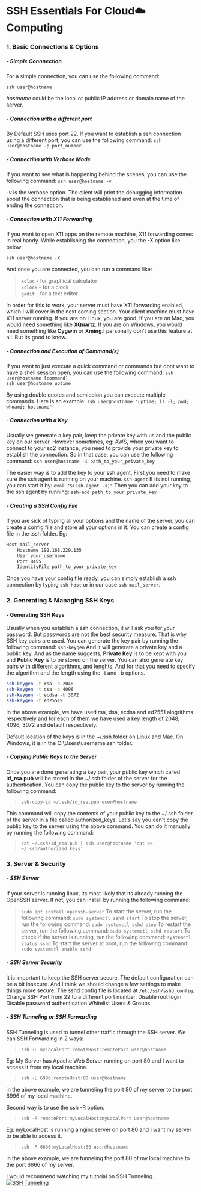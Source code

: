 # SSH Essentials For Cloud:cloud:Computing 

### 1. Basic Connections & Options

##### - Simple Connnection
For a simple connection, you can use the following command:

` ssh user@hostname `

*hostname* could be the local or public IP address or domain name of the server.

##### - Connection with a different port
By Default SSH uses port 22. If you want to establish a ssh connection using a different port, you can use the following command:
` ssh user@hostname -p port_number `

##### - Connection with Verbose Mode
If you want to see what is happening behind the scenes, you can use the following command:
` ssh user@hostname -v `

*-v* is the verbose option.
The client will print the debugging information about the connection that is being established and even at the time of ending the connection.

##### - Connection with X11 Forwarding 
If you want to open X11 apps on the remote machine, X11 forwarding comes in real handy. 
While establishing the connection, you the -X option like below:

` ssh user@hostname -X `

And once you are connected, you can run a command like:

>`xclac` - for  graphical calculator
><br>
>`xclock` - for a clock
><br>
>`gedit` - for a text editor

In order for this to work, your server must have X11 forwarding enabled, which I will cover in the next coming section. Your client machine must have X11 server running. If you are on Linux, you are good. If you are on Mac, you would need something like **XQuartz**. If you are on Windows, you would need something like **Cygwin** or **Xming**.I personally don't use this feature at all. But its good to know.

##### - Connection and Execution of Command(s)
If you want to just execute a quick command or commands but dont want to have a shell session open, you can use the following command:
`ssh user@hostname [command]`
<br>
`ssh user@hostname uptime`

By using double quotes and semicolon you can execute multiple commands. Here is an example:
`ssh user@hostname "uptime; ls -l; pwd; whoami; hostname"`

##### - Connection with a Key  
Usually we generate a key pair, keep the private key with us and the public key on our server. However sometimes, eg: AWS, when you want to connect to your ec2 instance, you need to provide your private key to establish the connection.
So in that case, you can use the following command:
` ssh user@hostname -i path_to_your_private_key `
 
 The easier way is to add the key to your ssh agent.
 First you need to make sure the ssh agent is running on your machine.
`ssh-agent`
If its not running, you can start it by: `eval "$(ssh-agent -s)"`
Then you can add your key to the ssh agent by running: 
`ssh-add path_to_your_private_key`

##### - Creating a SSH Config File
If you are sick of typing all your options and the name of the server, you can create a config file and store all your options in it.
You can create a config file in the .ssh folder.
Eg:
```bash
Host mail_server
    Hostname 192.168.229.135
    User your_username
    Port 8455
    IdentityFile path_to_your_private_key
```
Once you have your config file ready, you can simply establish a ssh connection by typing `ssh host` or in our case `ssh mail_server`.

### 2. Generating & Managing SSH Keys

#### - Generating SSH Keys
Usually when you establish a ssh connection, it will ask you for your password. But passwords are not the best security measure. That is why SSH key pairs are used. You can generate the key pair by running the following command:
`ssh-keygen`
And it will generate a private key and a public key. And as the name suggests, **Private Key** is to be kept with you and **Public Key** is to be stored on the server.
You can also generate key pairs with different algorithms, and lenghts. And for that you need to specify the algorithm and the length using the -t and -b options.
```bash
ssh-keygen -t rsa -b 2048
ssh-keygen -t dsa -b 4096
ssh-keygen -t ecdsa -b 3072
ssh-keygen -t ed25519 
```
In the above example, we have used rsa, dsa, ecdsa and ed2551 alogrithms respectively and for each of them we have used a key length of 2048, 4096, 3072 and default respectively.

Default location of the keys is in the ~/.ssh folder on Linux and Mac. On Windows, it is in the C:\Users\username\.ssh folder.

##### - Copying Public Keys to the Server
Once you are done generating a key pair, your public key which called **id_rsa.pub** will be stored in the ~/.ssh folder of the server for the authentication.
You can copy the public key to the server by running the following command:
> `ssh-copy-id ~/.ssh/id_rsa.pub user@hostname`

This command will copy the contents of your public key to the ~/.ssh folder of the server in a file called authorized_keys.
Let's say you can't copy the public key to the server using the above command. You can do it manually by running the following command:

>`cat ~/.ssh/id_rsa.pub | ssh user@hostname 'cat >> ~/.ssh/authorized_keys'`

### 3. Server & Security

##### - SSH Server

If your server is running linux, its most likely that its already running the OpenSSH server. If not, you can install by running the following command:
> `sudo apt install openssh-server`
To start the server, run the following command:
> `sudo systemctl sshd start`
To stop the server, run the following command:
> `sudo systemctl sshd stop`
To restart the server, run the following command:
> `sudo systemctl sshd restart`
To check if the server is running, run the following command:
> `systemctl status sshd`
To start the server at boot, run the following command:
> `sudo systemctl enable sshd`

##### - SSH Server Security

It is important to keep the SSH server secure. The default configuration can be a bit insecure. And I think we should change a few settings to make things more secure. The sshd config file is located at `/etc/ssh/sshd_config`.
Change SSH Port from 22 to a different port number.
Disable root login
Disable password authentication
Whitelist Users & Groups

##### - SSH Tunneling or SSH Forwarding

SSH Tunneling is used to tunnel other traffic through the SSH server.
We can SSH Forwarding in 2 ways:

> `ssh -L myLocalPort:remoteHost:remotePort user@hostname`

Eg: My Server has Apache Web Server running on port 80 and I want to access it from my local machine.

>`ssh -L 6996:remoteHost:80 user@hostname`

in the above example, we are tunneling the port 80 of my server to the port 6996 of my local machine.

Second way is to use the ssh -R option.

> `ssh -R remotePort:myLocalHost:myLocalPort user@hostname`

Eg: myLocalHost is running a nginx server on port 80 and I want my server to be able to access it.

> `ssh -R 6666:myLocalHost:80 user@hostname`

in the above example, we are tunneling the port 80 of my local machine to the port 6666 of my server.

I would recommend watching my tutorial on SSH Tunneling.
[![SSH Tunneling](https://img.youtube.com/vi/n4B8nzUvpFQ/maxresdefault.jpg)](https://www.youtube.com/watch?v=n4B8nzUvpFQ)